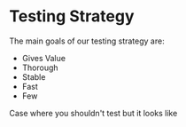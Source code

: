 # Testing Strategy

The main goals of our testing strategy are:

- Gives Value
- Thorough
- Stable
- Fast
- Few

Case where you shouldn't test but it looks like

```dart

```